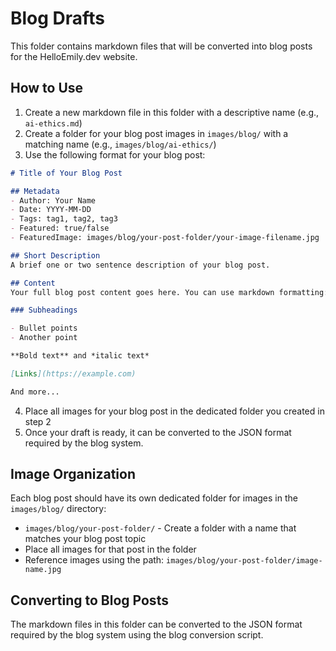 # Blog Drafts

This folder contains markdown files that will be converted into blog posts for the HelloEmily.dev website.

## How to Use

1. Create a new markdown file in this folder with a descriptive name (e.g., `ai-ethics.md`)
2. Create a folder for your blog post images in `images/blog/` with a matching name (e.g., `images/blog/ai-ethics/`)
3. Use the following format for your blog post:

```markdown
# Title of Your Blog Post

## Metadata
- Author: Your Name
- Date: YYYY-MM-DD
- Tags: tag1, tag2, tag3
- Featured: true/false
- FeaturedImage: images/blog/your-post-folder/your-image-filename.jpg

## Short Description
A brief one or two sentence description of your blog post.

## Content
Your full blog post content goes here. You can use markdown formatting:

### Subheadings

- Bullet points
- Another point

**Bold text** and *italic text*

[Links](https://example.com)

And more...
```

4. Place all images for your blog post in the dedicated folder you created in step 2
5. Once your draft is ready, it can be converted to the JSON format required by the blog system.

## Image Organization

Each blog post should have its own dedicated folder for images in the `images/blog/` directory:

- `images/blog/your-post-folder/` - Create a folder with a name that matches your blog post topic
- Place all images for that post in the folder
- Reference images using the path: `images/blog/your-post-folder/image-name.jpg`

## Converting to Blog Posts

The markdown files in this folder can be converted to the JSON format required by the blog system using the blog conversion script.